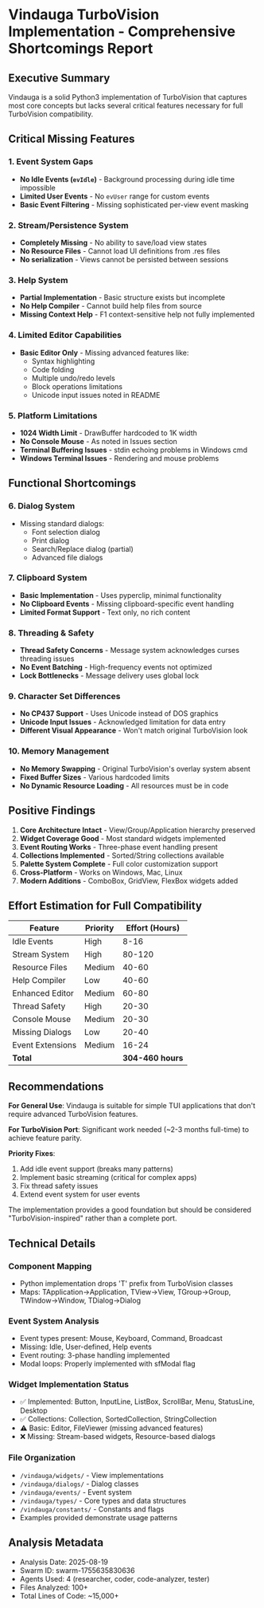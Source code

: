 # Vindauga TurboVision Implementation - Comprehensive Shortcomings Report

## Executive Summary
Vindauga is a solid Python3 implementation of TurboVision that captures most core concepts but lacks several critical features necessary for full TurboVision compatibility.

## Critical Missing Features

### 1. Event System Gaps
- **No Idle Events (`evIdle`)** - Background processing during idle time impossible
- **Limited User Events** - No `evUser` range for custom events
- **Basic Event Filtering** - Missing sophisticated per-view event masking

### 2. Stream/Persistence System
- **Completely Missing** - No ability to save/load view states
- **No Resource Files** - Cannot load UI definitions from .res files
- **No serialization** - Views cannot be persisted between sessions

### 3. Help System
- **Partial Implementation** - Basic structure exists but incomplete
- **No Help Compiler** - Cannot build help files from source
- **Missing Context Help** - F1 context-sensitive help not fully implemented

### 4. Limited Editor Capabilities
- **Basic Editor Only** - Missing advanced features like:
  - Syntax highlighting
  - Code folding
  - Multiple undo/redo levels
  - Block operations limitations
  - Unicode input issues noted in README

### 5. Platform Limitations
- **1024 Width Limit** - DrawBuffer hardcoded to 1K width
- **No Console Mouse** - As noted in Issues section
- **Terminal Buffering Issues** - stdin echoing problems in Windows cmd
- **Windows Terminal Issues** - Rendering and mouse problems

## Functional Shortcomings

### 6. Dialog System
- Missing standard dialogs:
  - Font selection dialog
  - Print dialog
  - Search/Replace dialog (partial)
  - Advanced file dialogs

### 7. Clipboard System
- **Basic Implementation** - Uses pyperclip, minimal functionality
- **No Clipboard Events** - Missing clipboard-specific event handling
- **Limited Format Support** - Text only, no rich content

### 8. Threading & Safety
- **Thread Safety Concerns** - Message system acknowledges curses threading issues
- **No Event Batching** - High-frequency events not optimized
- **Lock Bottlenecks** - Message delivery uses global lock

### 9. Character Set Differences
- **No CP437 Support** - Uses Unicode instead of DOS graphics
- **Unicode Input Issues** - Acknowledged limitation for data entry
- **Different Visual Appearance** - Won't match original TurboVision look

### 10. Memory Management
- **No Memory Swapping** - Original TurboVision's overlay system absent
- **Fixed Buffer Sizes** - Various hardcoded limits
- **No Dynamic Resource Loading** - All resources must be in code

## Positive Findings

1. **Core Architecture Intact** - View/Group/Application hierarchy preserved
2. **Widget Coverage Good** - Most standard widgets implemented
3. **Event Routing Works** - Three-phase event handling present
4. **Collections Implemented** - Sorted/String collections available
5. **Palette System Complete** - Full color customization support
6. **Cross-Platform** - Works on Windows, Mac, Linux
7. **Modern Additions** - ComboBox, GridView, FlexBox widgets added

## Effort Estimation for Full Compatibility

| Feature | Priority | Effort (Hours) |
|---------|----------|---------------|
| Idle Events | High | 8-16 |
| Stream System | High | 80-120 |
| Resource Files | Medium | 40-60 |
| Help Compiler | Low | 40-60 |
| Enhanced Editor | Medium | 60-80 |
| Thread Safety | High | 20-30 |
| Console Mouse | Medium | 20-30 |
| Missing Dialogs | Low | 20-40 |
| Event Extensions | Medium | 16-24 |
| **Total** | | **304-460 hours** |

## Recommendations

**For General Use**: Vindauga is suitable for simple TUI applications that don't require advanced TurboVision features.

**For TurboVision Port**: Significant work needed (~2-3 months full-time) to achieve feature parity.

**Priority Fixes**:
1. Add idle event support (breaks many patterns)
2. Implement basic streaming (critical for complex apps)
3. Fix thread safety issues
4. Extend event system for user events

The implementation provides a good foundation but should be considered "TurboVision-inspired" rather than a complete port.

## Technical Details

### Component Mapping
- Python implementation drops 'T' prefix from TurboVision classes
- Maps: TApplication→Application, TView→View, TGroup→Group, TWindow→Window, TDialog→Dialog

### Event System Analysis
- Event types present: Mouse, Keyboard, Command, Broadcast
- Missing: Idle, User-defined, Help events
- Event routing: 3-phase handling implemented
- Modal loops: Properly implemented with sfModal flag

### Widget Implementation Status
- ✅ Implemented: Button, InputLine, ListBox, ScrollBar, Menu, StatusLine, Desktop
- ✅ Collections: Collection, SortedCollection, StringCollection
- ⚠️ Basic: Editor, FileViewer (missing advanced features)
- ❌ Missing: Stream-based widgets, Resource-based dialogs

### File Organization
- `/vindauga/widgets/` - View implementations
- `/vindauga/dialogs/` - Dialog classes
- `/vindauga/events/` - Event system
- `/vindauga/types/` - Core types and data structures
- `/vindauga/constants/` - Constants and flags
- Examples provided demonstrate usage patterns

## Analysis Metadata
- Analysis Date: 2025-08-19
- Swarm ID: swarm-1755635830636
- Agents Used: 4 (researcher, coder, code-analyzer, tester)
- Files Analyzed: 100+
- Total Lines of Code: ~15,000+